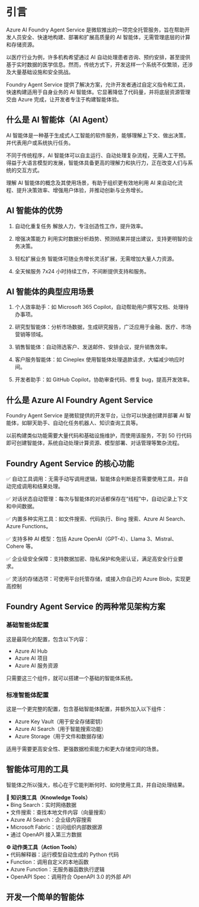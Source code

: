 
# 引言

Azure AI Foundry Agent Service 是微软推出的一项完全托管服务，旨在帮助开发人员安全、快速地构建、部署和扩展高质量的 AI 智能体，无需管理底层的计算和存储资源。

以医疗行业为例，许多机构希望通过 AI 自动处理患者咨询、预约安排，甚至提供基于实时数据的医学信息。然而，传统方式下，开发这样一个系统不仅繁琐，还涉及大量基础设施和安全挑战。

Foundry Agent Service 提供了解决方案，允许开发者通过自定义指令和工具，快速构建适用于自身业务的 AI 智能体。它显著降低了代码量，并将底层资源管理交由 Azure 完成，让开发者专注于构建智能体验。

## 什么是 AI 智能体（AI Agent）

AI 智能体是一种基于生成式人工智能的软件服务，能够理解上下文、做出决策，并代表用户或系统执行任务。

不同于传统程序，AI 智能体可以自主运行、自动处理复杂流程，无需人工干预。得益于大语言模型的发展，智能体具备更高的理解力和执行力，正在改变人们与系统的交互方式。

理解 AI 智能体的概念及其使用场景，有助于组织更有效地利用 AI 来自动化流程、提升决策效率、增强用户体验，并推动创新与业务增长。

## AI 智能体的优势

1. 自动化重复任务 解放人力，专注创造性工作，提升效率。

2. 增强决策能力
利用实时数据分析趋势、预测结果并提出建议，支持更明智的业务决策。

3. 轻松扩展业务
智能体可随业务增长灵活扩展，无需增加大量人力资源。

4. 全天候服务
7x24 小时持续工作，不间断提供支持和服务。

## AI 智能体的典型应用场景

1. 个人效率助手：如 Microsoft 365 Copilot，自动帮助用户撰写文档、处理待办事项。

2. 研究型智能体：分析市场数据，生成研究报告，广泛应用于金融、医疗、市场营销等领域。

3. 销售智能体：自动筛选客户、发送邮件、安排会议，提升销售效率。

4. 客户服务智能体：如 Cineplex 使用智能体处理退款请求，大幅减少响应时间。

5. 开发者助手：如 GitHub Copilot，协助审查代码、修复 bug，提高开发效率。


## 什么是 Azure AI Foundry Agent Service

Foundry Agent Service 是微软提供的开发平台，让你可以快速创建并部署 AI 智能体，如聊天助手、自动化任务机器人、知识查询工具等。

以前构建类似功能需要大量代码和基础设施维护，而使用该服务，不到 50 行代码即可创建智能体，系统自动处理计算资源、模型部署、对话管理等繁杂流程。

## Foundry Agent Service 的核心功能

✅ 自动工具调用：无需手动写调用逻辑，智能体会判断是否需要使用工具，并自动完成调用和结果处理。

✅ 对话状态自动管理：每次与智能体的对话都保存在“线程”中，自动记录上下文和中间数据。

✅ 内置多种实用工具：如文件搜索、代码执行、Bing 搜索、Azure AI Search、Azure Functions。

✅ 支持多种 AI 模型：包括 Azure OpenAI（GPT-4）、Llama 3、Mistral、Cohere 等。

✅ 企业级安全保障：支持数据加密、隐私保护和免密认证，满足高安全行业要求。

✅ 灵活的存储选项：可使用平台托管存储，或接入你自己的 Azure Blob，实现更高控制

## Foundry Agent Service 的两种常见架构方案

### 基础智能体配置

这是最简化的配置，包含以下内容：  
- Azure AI Hub  
- Azure AI 项目  
- Azure AI 服务资源  

只需要这三个组件，就可以搭建一个基础的智能体系统。

### 标准智能体配置

这是一个更完整的配置，包含基础智能体配置，并额外加入以下组件：  
- Azure Key Vault（用于安全存储密钥）  
- Azure AI Search（用于智能搜索功能）  
- Azure Storage（用于文件和数据存储）  

适用于需要更高安全性、更强数据检索能力和更大存储空间的场景。

## 智能体可用的工具

智能体之所以强大，核心在于它能判断何时、如何使用工具，并自动处理结果。

**📘 知识类工具（Knowledge Tools）**  
• Bing Search：实时网络数据  
• 文件搜索：查找本地文件内容（向量搜索）  
• Azure AI Search：企业级内容搜索  
• Microsoft Fabric：访问组织内部数据源  
• 通过 OpenAPI 接入第三方数据  

**⚙️ 动作类工具（Action Tools）**  
• 代码解释器：运行模型自动生成的 Python 代码  
• Function：调用自定义的本地函数  
• Azure Function：无服务器函数执行逻辑  
• OpenAPI Spec：调用符合 OpenAPI 3.0 的外部 API

## 开发一个简单的智能体




